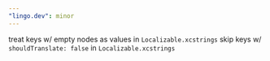 ```yaml
---
"lingo.dev": minor
---
```


treat keys w/ empty nodes as values in `Localizable.xcstrings`
skip keys w/ `shouldTranslate: false` in `Localizable.xcstrings`
